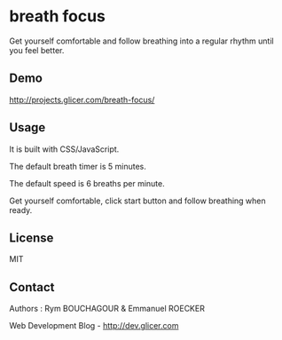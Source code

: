 # breath focus

Get yourself comfortable and follow breathing into a regular rhythm until you feel better.

## Demo

http://projects.glicer.com/breath-focus/

## Usage

It is built with CSS/JavaScript.

The default breath timer is 5 minutes.

The default speed is 6 breaths per minute.

Get yourself comfortable, click start button and follow breathing when ready.

## License 

MIT

## Contact

Authors : Rym BOUCHAGOUR & Emmanuel ROECKER

Web Development Blog - http://dev.glicer.com

